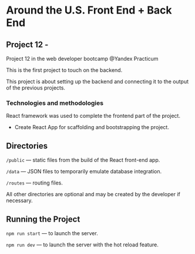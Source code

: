 # Around the U.S. Front End + Back End

## Project 12 - 
Project 12 in the web developer bootcamp @Yandex Practicum

This is the first project to touch on the backend. 

This project is about setting up the backend and connecting it to the output of the previous projects. 

### Technologies and methodologies
React framework was used to complete the frontend part of the project. 

- Create React App for scaffolding and bootstrapping the project.


## Directories

`/public` — static files from the build of the React front-end app.

`/data` — JSON files to temporarily emulate database integration.

`/routes` — routing files.

All other directories are optional and may be created by the developer if necessary. 

## Running the Project

`npm run start` — to launch the server.

`npm run dev` — to launch the server with the hot reload feature.
